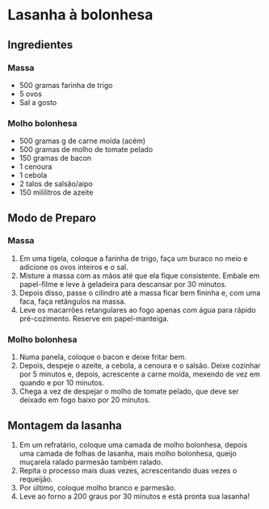 # Lasanha à bolonhesa

## Ingredientes

### Massa
- 500 gramas farinha de trigo
- 5 ovos
- Sal a gosto

### Molho bolonhesa
- 500 gramas g de carne moída (acém)
- 500 gramas de molho de tomate pelado
- 150 gramas de bacon
- 1 cenoura
- 1 cebola
- 2 talos de salsão/aipo
- 150 mililitros de azeite

## Modo de Preparo

### Massa
1. Em uma tigela, coloque a farinha de trigo, faça um buraco no meio e adicione os ovos inteiros e o sal.
2. Misture a massa com as mãos até que ela fique consistente. Embale em papel-filme e leve à geladeira para descansar por 30 minutos.
3. Depois disso, passe o cilindro até a massa ficar bem fininha e, com uma faca, faça retângulos na massa.
4. Leve os macarrões retangulares ao fogo apenas com água para rápido pré-cozimento. Reserve em papel-manteiga.

### Molho bolonhesa
1. Numa panela, coloque o bacon e deixe fritar bem.
2. Depois, despeje o azeite, a cebola, a cenoura e o salsão. Deixe cozinhar por 5 minutos e, depois, acrescente a carne moída, mexendo de vez em quando e por 10 minutos.
3. Chega a vez de despejar o molho de tomate pelado, que deve ser deixado em fogo baixo por 20 minutos.

## Montagem da lasanha

1. Em um refratário, coloque uma camada de molho bolonhesa, depois uma camada de folhas de lasanha, mais molho bolonhesa, queijo muçarela ralado parmesão também ralado.
2. Repita o processo mais duas vezes, acrescentando duas vezes o requeijão.
3. Por último, coloque molho branco e parmesão.
4. Leve ao forno a 200 graus por 30 minutos e está pronta sua lasanha!